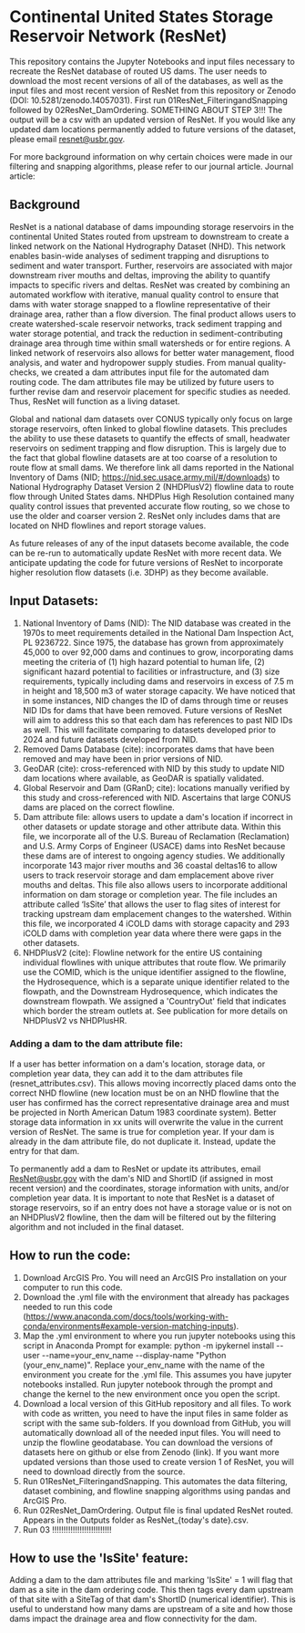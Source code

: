 # Continental United States Storage Reservoir Network (ResNet)
This repository contains the Jupyter Notebooks and input files necessary to recreate the ResNet database of routed US dams. The user needs to download the most recent versions of all of the databases, as well as the input files and most recent version of ResNet from this repository or Zenodo (DOI: 10.5281/zenodo.14057031). First run 01ResNet_FilteringandSnapping followed by 02ResNet_DamOrdering. SOMETHING ABOUT STEP 3!!! The output will be a csv with an updated version of ResNet. If you would like any updated dam locations permanently added to future versions of the dataset, please email resnet@usbr.gov.

For more background information on why certain choices were made in our filtering and snapping algorithms, please refer to our journal article.
Journal article: 

## Background
ResNet is a national database of dams impounding storage reservoirs in the continental United States routed from upstream to downstream to create a linked network on the National Hydrography Dataset (NHD). This network enables basin-wide analyses of sediment trapping and disruptions to sediment and water transport. Further, reservoirs are associated with major downstream river mouths and deltas, improving the ability to quantify impacts to specific rivers and deltas. ResNet was created by combining an automated workflow with iterative, manual quality control to ensure that dams with water storage snapped to a flowline representative of their drainage area, rather than a flow diversion. The final product allows users to create watershed-scale reservoir networks, track sediment trapping and water storage potential, and track the reduction in sediment-contributing drainage area through time within small watersheds or for entire regions. A linked network of reservoirs also allows for better water management, flood analysis, and water and hydropower supply studies. From manual quality-checks, we created a dam attributes input file for the automated dam routing code. The dam attributes file may be utilized by future users to further revise dam and reservoir placement for specific studies as needed. Thus, ResNet will function as a living dataset. 

Global and national dam datasets over CONUS typically only focus on large storage reservoirs, often linked to global flowline datasets. This precludes the ability to use these datasets to quantify the effects of small, headwater reservoirs on sediment trapping and flow disruption. This is largely due to the fact that global flowline datasets are at too coarse of a resolution to route flow at small dams. We therefore link all dams reported in the National Inventory of Dams (NID; https://nid.sec.usace.army.mil/#/downloads) to National Hydrography Dataset Version 2 (NHDPlusV2) flowline data to route flow through United States dams. NHDPlus High Resolution contained many quality control issues that prevented accurate flow routing, so we chose to use the older and coarser version 2. ResNet only includes dams that are located on NHD flowlines and report storage values.

As future releases of any of the input datasets become available, the code can be re-run to automatically update ResNet with more recent data. We anticipate updating the code for future versions of ResNet to incorporate higher resolution flow datasets (i.e. 3DHP) as they become available.

## Input Datasets:
1. National Inventory of Dams (NID): The NID database was created in the 1970s to meet requirements detailed in the National Dam Inspection Act, PL 9236722. Since 1975, the database has grown from approximately 45,000 to over 92,000 dams and continues to grow, incorporating dams meeting the criteria of (1) high hazard potential to human life, (2) significant hazard potential to facilities or infrastructure, and (3) size requirements, typically including dams and reservoirs in excess of 7.5 m in height and 18,500 m3 of water storage capacity. We have noticed that in some instances, NID changes the ID of dams through time or reuses NID IDs for dams that have been removed. Future versions of ResNet will aim to address this so that each dam has references to past NID IDs as well. This will facilitate comparing to datasets developed prior to 2024 and future datasets developed from NID.
2. Removed Dams Database (cite): incorporates dams that have been removed and may have been in prior versions of NID.
3. GeoDAR (cite): cross-referenced with NID by this study to update NID dam locations where available, as GeoDAR is spatially validated.
4. Global Reservoir and Dam (GRanD; cite): locations manually verified by this study and cross-referenced with NID. Ascertains that large CONUS dams are placed on the correct flowline.
5. Dam attribute file: allows users to update a dam's location if incorrect in other datasets or update storage and other attribute data. Within this file, we incorporate all of the U.S. Bureau of Reclamation (Reclamation) and U.S. Army Corps of Engineer (USACE) dams into ResNet because these dams are of interest to ongoing agency studies. We additionally incorporate 143 major river mouths and 36 coastal deltas16 to allow users to track reservoir storage and dam emplacement above river mouths and deltas. This file also allows users to incorporate additional information on dam storage or completion year. The file includes an attribute called ‘IsSite’ that allows the user to flag sites of interest for tracking upstream dam emplacement changes to the watershed. Within this file, we incorporated 4 iCOLD dams with storage capacity and 293 iCOLD dams with completion year data where there were gaps in the other datasets.
6. NHDPlusV2 (cite): Flowline network for the entire US containing individual flowlines with unique attributes that route flow. We primarily use the COMID, which is the unique identifier assigned to the flowline, the Hydrosequence, which is a separate unique identifier related to the flowpath, and the Downstream Hydrosequence, which indicates the downstream flowpath. We assigned a 'CountryOut' field that indicates which border the stream outlets at. See publication for more details on NHDPlusV2 vs NHDPlusHR.

### Adding a dam to the dam attribute file:
If a user has better information on a dam's location, storage data, or completion year data, they can add it to the dam attributes file (resnet_attributes.csv). This allows moving incorrectly placed dams onto the correct NHD flowline (new location must be on an NHD flowline that the user has confirmed has the correct representative drainage area and must be projected in North American Datum 1983 coordinate system). Better storage data information in xx units will overwrite the value in the current version of ResNet. The same is true for completion year. If your dam is already in the dam attribute file, do not duplicate it. Instead, update the entry for that dam. 

To permanently add a dam to ResNet or update its attributes, email ResNet@usbr.gov with the dam's NID and ShortID (if assigned in most recent version) and the coordinates, storage information with units, and/or completion year data. It is important to note that ResNet is a dataset of storage reservoirs, so if an entry does not have a storage value or is not on an NHDPlusV2 flowline, then the dam will be filtered out by the filtering algorithm and not included in the final dataset.


## How to run the code:
1. Download ArcGIS Pro. You will need an ArcGIS Pro installation on your computer to run this code.
2. Download the .yml file with the environment that already has packages needed to run this code (https://www.anaconda.com/docs/tools/working-with-conda/environments#example-version-matching-inputs).
3. Map the .yml environment to where you run jupyter notebooks using this script in Anaconda Prompt for example: python -m ipykernel install --user --name=your_env_name --display-name "Python (your_env_name)". Replace your_env_name with the name of the environment you create for the .yml file. This assumes you have jupyter notebooks installed. Run jupyter notebook through the prompt and change the kernel to the new environment once you open the script.
4. Download a local version of this GitHub repository and all files. To work with code as written, you need to have the input files in same folder as script with the same sub-folders. If you download from GitHub, you will automatically download all of the needed input files. You will need to unzip the flowline geodatabase. You can download the versions of datasets here on github or else from Zenodo (link). If you want more updated versions than those used to create version 1 of ResNet, you will need to download directly from the source.
5. Run 01ResNet_FilteringandSnapping. This automates the data filtering, dataset combining, and flowline snapping algorithms using pandas and ArcGIS Pro.
6. Run 02ResNet_DamOrdering. Output file is final updated ResNet routed. Appears in the Outputs folder as ResNet_{today's date}.csv.
7. Run 03 !!!!!!!!!!!!!!!!!!!!!!!!!!

## How to use the 'IsSite' feature:
Adding a dam to the dam attributes file and marking 'IsSite' = 1 will flag that dam as a site in the dam ordering code. This then tags every dam upstream of that site with a SiteTag of that dam's ShortID (numerical identifier). This is useful to understand how many dams are upstream of a site and how those dams impact the drainage area and flow connectivity for the dam. 
